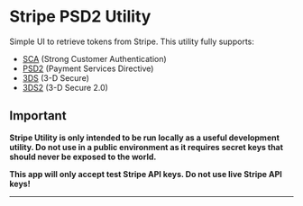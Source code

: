 # Stripe PSD2 Utility

Simple UI to retrieve tokens from Stripe. This utility fully supports:

- [SCA](https://en.wikipedia.org/wiki/Strong_customer_authentication) (Strong Customer Authentication)
- [PSD2](https://en.wikipedia.org/wiki/Payment_Services_Directive#Revised_Directive_on_Payment_Services_(PSD2)) (Payment Services Directive)
- [3DS](https://en.wikipedia.org/wiki/3-D_Secure) (3-D Secure)
- [3DS2](https://en.wikipedia.org/wiki/3-D_Secure#3-D_Secure_2.0) (3-D Secure 2.0)

## Important

**Stripe Utility is only intended to be run locally as a useful development utility. Do not use in a public environment as it requires secret keys that should never be exposed to the world.** 

**This app will only accept test Stripe API keys. Do not use live Stripe API keys!**

-----

